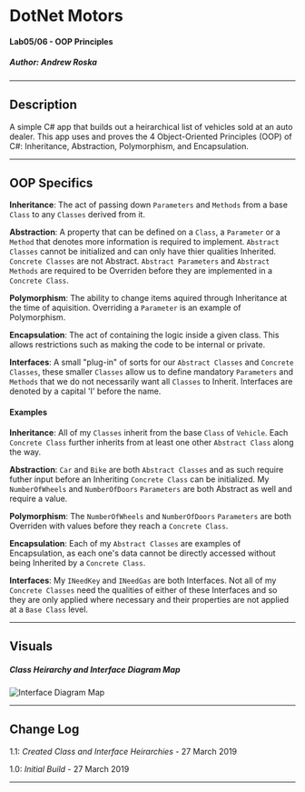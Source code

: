 # DotNet Motors
#### Lab05/06 - OOP Principles
##### *Author: Andrew Roska*

------------------------------

## Description
A simple C# app that builds out a heirarchical list of vehicles sold at an auto dealer.  This app uses and proves the 4 Object-Oriented Principles (OOP) of C#: Inheritance, Abstraction, Polymorphism, and Encapsulation.

------------------------------

## OOP Specifics
**Inheritance**: The act of passing down `Parameters` and `Methods` from a base `Class` to any `Classes` derived from it.

**Abstraction**: A property that can be defined on a `Class`, a `Parameter` or a `Method` that denotes more information is required to implement.  `Abstract Classes` cannot be initialized and can only have thier qualities Inherited.  `Concrete Classes` are not Abstract.  `Abstract Parameters` and `Abstract Methods` are required to be Overriden before they are implemented in a `Concrete Class`.

**Polymorphism**: The ability to change items aquired through Inheritance at the time of aquisition.  Overriding a `Parameter` is an example of Polymorphism.

**Encapsulation**: The act of containing the logic inside a given class.  This allows restrictions such as making the code to be internal or private.

**Interfaces**: A small "plug-in" of sorts for our `Abstract Classes` and `Concrete Classes`, these smaller `Classes` allow us to define mandatory `Parameters` and `Methods` that we do not necessarily want all `Classes` to Inherit. Interfaces are denoted by a capital 'I' before the name.

#### Examples
**Inheritance**: All of my `Classes` inherit from the base `Class` of `Vehicle`.  Each `Concrete Class` further inherits from at least one other `Abstract Class` along the way.

**Abstraction**: `Car` and `Bike` are both `Abstract Classes` and as such require futher input before an Inheriting `Concrete Class` can be initialized.  My `NumberOfWheels` and `NumberOfDoors` `Parameters` are both Abstract as well and require a value.

**Polymorphism**: The `NumberOfWheels` and `NumberOfDoors` `Parameters` are both Overriden with values before they reach a `Concrete Class`.

**Encapsulation**: Each of my `Abstract Classes` are examples of Encapsulation, as each one's data cannot be directly accessed without being Inherited by a `Concrete Class`.

**Interfaces**: My `INeedKey` and `INeedGas` are both Interfaces.  Not all of my `Concrete Classes` need the qualities of either of these Interfaces and so they are only applied where necessary and their properties are not applied at a `Base Class` level.

------------------------------

## Visuals

##### Class Heirarchy and Interface Diagram Map
![Interface Diagram Map](https://github.com/Roketsu86/DotNetMotors/blob/master/Assets/Copy%20of%20Copy%20of%20DotNetMotors%20Diagram.png)

------------------------------

## Change Log
1.1: *Created Class and Interface Heirarchies* - 27 March 2019

1.0: *Initial Build* - 27 March 2019

------------------------------
